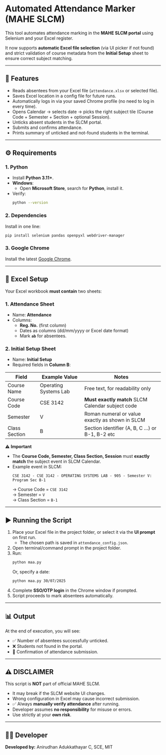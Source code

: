 # Automated Attendance Marker (MAHE SLCM)

This tool automates attendance marking in the **MAHE SLCM portal** using Selenium and your Excel register.  

It now supports **automatic Excel file selection** (via UI picker if not found) and strict validation of course metadata from the **Initial Setup** sheet to ensure correct subject matching.

---

## 🚀 Features
- Reads absentees from your Excel file (`attendance.xlsx` or selected file).
- Saves Excel location in a config file for future runs.
- Automatically logs in via your saved Chrome profile (no need to log in every time).
- Opens Calendar → selects date → picks the right subject tile (Course Code + Semester + Section + optional Session).
- Unticks absent students in the SLCM portal.
- Submits and confirms attendance.
- Prints summary of unticked and not-found students in the terminal.

---

## ⚙️ Requirements

### 1. Python
- Install **Python 3.11+**.
- **Windows**:
  - Open **Microsoft Store**, search for **Python**, install it.
- Verify:
  ```bash
  python --version
  ```

### 2. Dependencies
Install in one line:
```bash
pip install selenium pandas openpyxl webdriver-manager
```

### 3. Google Chrome
Install the latest [Google Chrome](https://www.google.com/chrome/).  

---

## 📂 Excel Setup

Your Excel workbook **must contain** two sheets:

### 1. Attendance Sheet
- Name: **Attendance**  
- Columns:  
  - **Reg. No.** (first column)  
  - Dates as columns (dd/mm/yyyy or Excel date format)  
  - Mark **`ab`** for absentees.  

### 2. Initial Setup Sheet
- Name: **Initial Setup**  
- Required fields in **Column B**:

| Field         | Example Value              | Notes                                                                 |
|---------------|----------------------------|-----------------------------------------------------------------------|
| Course Name   | Operating Systems Lab      | Free text, for readability only                                       |
| Course Code   | CSE 3142                   | **Must exactly match** SLCM Calendar subject code                     |
| Semester      | V                          | Roman numeral or value exactly as shown in SLCM                       |
| Class Section | B                          | Section identifier (A, B, C …)       or B-1, B-2 etc                                 |


⚠️ **Important**  
- The **Course Code, Semester, Class Section, Session** must **exactly match** the subject event in SLCM Calendar.  
- Example event in SLCM:  
  ```
  CSE 3142 - CSE 3142 - OPERATING SYSTEMS LAB - 905 - Semester V: Program Sec B-1
  ```
  → Course Code = `CSE 3142`  
  → Semester = `V`  
  → Class Section = `B-1`  


---

## ▶️ Running the Script

1. Place your Excel file in the project folder, or select it via the **UI prompt** on first run.  
   - The chosen path is saved in `attendance_config.json`.  
2. Open terminal/command prompt in the project folder.  
3. Run:
   ```bash
   python maa.py
   ```
   Or, specify a date:
   ```bash
   python maa.py 30/07/2025
   ```
4. Complete **SSO/OTP login** in the Chrome window if prompted.  
5. Script proceeds to mark absentees automatically.  

---

## 📊 Output
At the end of execution, you will see:

- ✅ Number of absentees successfully unticked.  
- ❌ Students not found in the portal.  
- 🎉 Confirmation of attendance submission.  

---

## ⚠️ **DISCLAIMER**

This script is **NOT** part of official MAHE SLCM.  

- It may break if the SLCM website UI changes.  
- Wrong configuration in Excel may cause incorrect submission.  
- ✅ Always **manually verify attendance** after running.  
- Developer assumes **no responsibility** for misuse or errors.  
- Use strictly at your **own risk**.  

---

## 👨‍💻 Developer
**Developed by:** Anirudhan Adukkathayar C, SCE, MIT  

